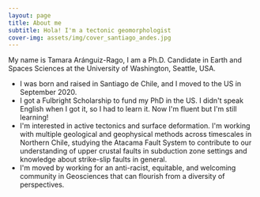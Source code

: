 ```yaml
---
layout: page
title: About me
subtitle: Hola! I'm a tectonic geomorphologist 
cover-img: assets/img/cover_santiago_andes.jpg
---
```


My name is Tamara Aránguiz-Rago, I am a Ph.D. Candidate in Earth and Spaces Sciences at the University of Washington, Seattle, USA. 

- I was born and raised in Santiago de Chile, and I moved to the US in September 2020.
- I got a Fulbright Scholarship to fund my PhD in the US. I didn't speak English when I got it, so I had to learn it. Now I'm fluent but I'm still learning!
- I'm interested in active tectonics and surface deformation. I'm working with multiple geological and geophysical methods across timescales in Northern Chile, studying the Atacama Fault System to contribute to our understanding of upper crustal faults in subduction zone settings and knowledge about strike-slip faults in general.
- I'm moved by working for an anti-racist, equitable, and welcoming community in Geosciences that can flourish from a diversity of perspectives. 

